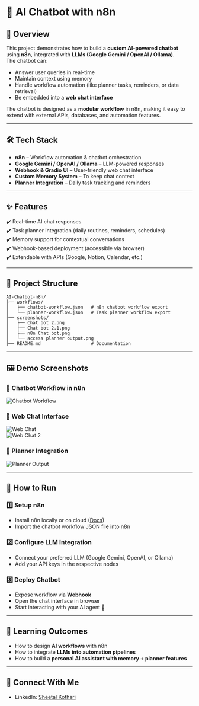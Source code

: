 # 🤖 AI Chatbot with n8n  

## 📌 Overview  
This project demonstrates how to build a **custom AI-powered chatbot** using **n8n**, integrated with **LLMs (Google Gemini / OpenAI / Ollama)**.  
The chatbot can:  
- Answer user queries in real-time  
- Maintain context using memory  
- Handle workflow automation (like planner tasks, reminders, or data retrieval)  
- Be embedded into a **web chat interface**  

The chatbot is designed as a **modular workflow** in n8n, making it easy to extend with external APIs, databases, and automation features.  

---

## 🛠️ Tech Stack  
- **n8n** – Workflow automation & chatbot orchestration  
- **Google Gemini / OpenAI / Ollama** – LLM-powered responses  
- **Webhook & Gradio UI** – User-friendly web chat interface  
- **Custom Memory System** – To keep chat context  
- **Planner Integration** – Daily task tracking and reminders  

---

## ✨ Features  
✔️ Real-time AI chat responses  
✔️ Task planner integration (daily routines, reminders, schedules)  
✔️ Memory support for contextual conversations  
✔️ Webhook-based deployment (accessible via browser)  
✔️ Extendable with APIs (Google, Notion, Calendar, etc.)  

---

## 📂 Project Structure  
```
AI-Chatbot-n8n/
├── workflows/
│   ├── chatbot-workflow.json   # n8n chatbot workflow export
│   └── planner-workflow.json   # Task planner workflow export
├── screenshots/
│   ├── Chat bot 2.png
│   ├── Chat bot 2.1.png
│   ├── n8n Chat bot.png
│   └── access planner output.png
├── README.md                   # Documentation
```

---

## 🖼️ Demo Screenshots  

### 🔹 Chatbot Workflow in n8n  
![Chatbot Workflow](screenshots/n8n%20Chat%20bot.png)  

### 🔹 Web Chat Interface  
![Web Chat](screenshots/Chat%20bot%202.png)  
![Web Chat 2](screenshots/Chat%20bot%202.1.png)  

### 🔹 Planner Integration  
![Planner Output](screenshots/access%20planner%20output.png)  

---

## 🚀 How to Run  

### 1️⃣ Setup n8n  
- Install n8n locally or on cloud ([Docs](https://docs.n8n.io/))  
- Import the chatbot workflow JSON file into n8n  

### 2️⃣ Configure LLM Integration  
- Connect your preferred LLM (Google Gemini, OpenAI, or Ollama)  
- Add your API keys in the respective nodes  

### 3️⃣ Deploy Chatbot  
- Expose workflow via **Webhook**  
- Open the chat interface in browser  
- Start interacting with your AI agent 🎉  

---

## 🎯 Learning Outcomes  
- How to design **AI workflows** with n8n  
- How to integrate **LLMs into automation pipelines**  
- How to build a **personal AI assistant with memory + planner features**  

---

## 🤝 Connect With Me  
- LinkedIn: [Sheetal Kothari](https://www.linkedin.com/in/13-sheetal-kothari/)  
